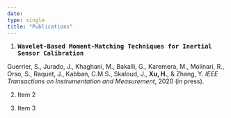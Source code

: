```yaml
---
date: 
type: single
title: "Publications"
---
```


1. **<kbd>Wavelet-Based Moment-Matching Techniques for Inertial Sensor Calibration</kbd>**

Guerrier, S., Jurado, J., Khaghani, M., Bakalli, G., Karemera, M., Molinari, R., Orso, S., Raquet, J., Kabban, C.M.S., Skaloud, J., ****Xu, H.****, \& Zhang, Y.
*IEEE Transactions on Instrumentation and Measurement*, 2020 (in press). 

2. Item 2

3. Item 3
